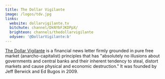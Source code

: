 ```yaml
---
title: The Dollar Vigilante
image: /logos/tdv.jpg
links:
  website: dollarvigilante.tv
  bitchute: channel/DkNYbFJKDPpX/
  brighteon: channels/thedollarvigilante
  odysee: '@DollarVigilante:b'
---
```


[The Dollar Vigilante](https://dollarvigilante.com/what-is-tdv/) is a financial
news letter firmly grounded in pure free market (anarcho-capitalist) principles
that has "absolutely no illusions about governments and central banks and their
inherent tendency to steal, distort markets and cause physical and economic
destruction." It was founded by Jeff Berwick and Ed Bugos in 2009.
